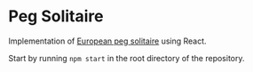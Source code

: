 Peg Solitaire
=============

Implementation of [European peg solitaire](https://en.wikipedia.org/wiki/Peg_solitaire)
using React.

Start by running `npm start` in the root directory of the repository.
